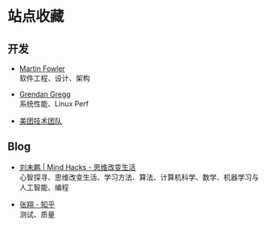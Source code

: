 # 站点收藏

## 开发

* [Martin Fowler](https://martinfowler.com/)  
软件工程、设计、架构

* [Grendan Gregg](http://www.brendangregg.com/blog/index.html)  
系统性能、Linux Perf  

* [美团技术团队](https://tech.meituan.com/)  

## Blog

* [刘未鹏 | Mind Hacks - 思维改变生活](https://mindhacks.cn/)   
心智探寻、思维改变生活、学习方法、算法、计算机科学、数学、机器学习与人工智能、编程  

* [张翔 - 知乎](https://www.zhihu.com/people/zhang-xiang-13-31/posts)  
测试、质量  
